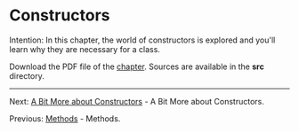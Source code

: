 # Constructors

Intention: In this chapter, the world of constructors is explored and you'll learn why they are necessary for a class.

Download the PDF file of the [chapter](chapter_6.pdf). Sources are available in the <b>src</b> directory. 


<hr>

Next: [A Bit More about Constructors](chapter_7.md "A Bit More about Constructors") - A Bit More about Constructors.

Previous: [Methods](chapter_5.md "Methods") - Methods.